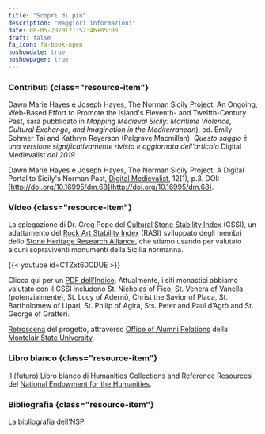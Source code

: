 ```yaml
---
title: "Scopri di più"
description: "Maggiori informazioni"
date: 08-05-2020T21:52:46+05:00
draft: false
fa_icon: fa-book-open
noshowdate: true
noshowpager: true
---
```


### Contributi {class="resource-item"} ###

Dawn Marie Hayes e Joseph Hayes, The Norman Sicily Project: An Ongoing, Web-Based Effort to Promote the Island's Eleventh- and Twelfth-Century Past, sarà pubblicato in _Mapping Medieval Sicily: Maritime Violence, Cultural Exchange, and Imagination in the Mediterranean_), ed. Emily Sohmer Tai and Kathryn Reyerson (Palgrave Macmillan). _Questo saggio è una versione significativamente rivista e aggiornata dell'articolo_ Digital Medievalist _del 2019._

Dawn Marie Hayes e Joseph Hayes, The Norman Sicily Project: A Digital Portal to Sicily's Norman Past, [Digital Medievalist](https://journal.digitalmedievalist.org/), 12(1), p.3. DOI: [http://doi.org/10.16995/dm.68](http://doi.org/10.16995/dm.68).

### Video {class="resource-item"} ###

La spiegazione di Dr. Greg Pope del [Cultural Stone Stability Index](https://www.shralliance.com/cssi) (CSSI), un adattamento del [Rock Art Stability Index](https://www.shralliance.com/rasi) (RASI) sviluppato degli membri dello [Stone Heritage Research Alliance](https://www.shralliance.com/), che stiamo usando per valutato alcuni sopraviventi monumenti della Sicilia normanna.

{{< youtube id=CTZxt60CDUE >}}

Clicca qui per un [PDF dell'Indice](/pdfs/cultural_stone_stability_index.pdf). Attualmente, i siti monastici abbiamo valutato con il CSSI includono St. Nicholas of Fico, St. Venera of Vanella (potenzialmente), St. Lucy of Adernò, Christ the Savior of Placa, St. Bartholomew of Lipari, St. Philip of Agirà, Sts. Peter and Paul d’Agrò and St. George of Gratteri.

[Retroscena](https://www.youtube.com/watch?v=YGKlwjaH-cw&feature=youtu.be) del progetto, attraverso [Office of Alumni Relations](https://www.montclair.edu/alumni/) della [Montclair State University](http://montclair.edu/).
### Libro bianco {class="resource-item"} ###

Il (futuro) Libro bianco di Humanities Collections and Reference Resources del [National Endowment for the Humanities](https://www.neh.gov/).

### Bibliografia {class="resource-item"} ###

[La bibliografia dell'NSP](https://www.zotero.org/groups/2199947/norman_sicily_project/library).